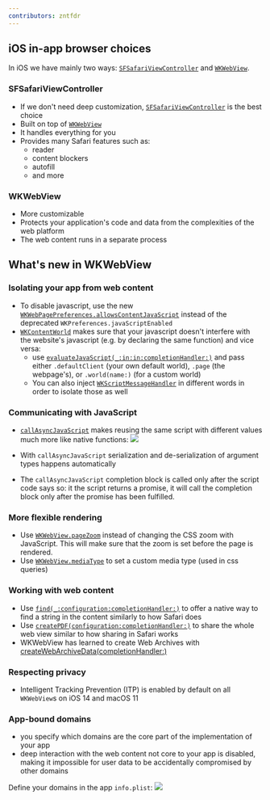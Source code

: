 ```yaml
---
contributors: zntfdr
---
```


## iOS in-app browser choices

In iOS we have mainly two ways: [`SFSafariViewController`][SFSafariViewController] and [`WKWebView`][WKWebView].

### SFSafariViewController

- If we don't need deep customization, [`SFSafariViewController`][SFSafariViewController] is the best choice
- Built on top of [`WKWebView`][WKWebView]
- It handles everything for you
- Provides many Safari features such as:
  - reader
  - content blockers
  - autofill
  - and more

### WKWebView

- More customizable
- Protects your application's code and data from the complexities of the web platform
- The web content runs in a separate process

## What's new in WKWebView

### Isolating your app from web content

- To disable javascript, use the new [`WKWebPagePreferences.allowsContentJavaScript`][allowsContentJavaScript] instead of the deprecated `WKPreferences.javaScriptEnabled`
- [`WKContentWorld`][WKContentWorld] makes sure that your javascript doesn't interfere with the website's javascript (e.g. by declaring the same function) and vice versa:
  -  use [`evaluateJavaScript(_:in:in:completionHandler:)`][evaluateJavaScript(_:in:in:completionHandler:)] and pass either `.defaultClient` (your own default world), `.page` (the webpage's), or `.world(name:)` (for a custom world)
  - You can also inject [`WKScriptMessageHandler`][WKScriptMessageHandler] in different words in order to isolate those as well

### Communicating with JavaScript

- [`callAsyncJavaScript`][callAsyncJavaScript] makes reusing the same script with different values much more like native functions:
![][callAsyncImage]

- With `callAsyncJavaScript` serialization and de-serialization of argument types happens automatically
- The `callAsyncJavaScript` completion block is called only after the script code says so: it the script returns a promise, it will call the completion block only after the promise has been fulfilled.

### More flexible rendering

- Use [`WKWebView.pageZoom`][WKWebView.pageZoom] instead of changing the CSS zoom with JavaScript. This will make sure that the zoom is set before the page is rendered.
- Use [`WKWebView.mediaType`][WKWebView.mediaType] to set a custom media type (used in css queries)

### Working with web content

- Use [`find(_:configuration:completionHandler:)`][findString] to offer a native way to find a string in the content similarly to how Safari does
- Use [`createPDF(configuration:completionHandler:)`][createPdf] to share the whole web view similar to how sharing in Safari works
- WKWebView has learned to create Web Archives with [createWebArchiveData(completionHandler:)][createWebArchiveData(completionHandler:)]

### Respecting privacy

- Intelligent Tracking Prevention (ITP) is enabled by default on all `WKWebView`s on iOS 14 and macOS 11


### App-bound domains

- you specify which domains are the core part of the implementation of your app
- deep interaction with the web content not core to your app is disabled, making it impossible for user data to be accidentally compromised by other domains 

Define your domains in the app `info.plist`:
![][plistImage]

[SFSafariViewController]: https://developer.apple.com/documentation/safariservices/sfsafariviewcontroller
[WKWebView]: https://developer.apple.com/documentation/webkit/wkwebview
[allowsContentJavaScript]: https://developer.apple.com/documentation/webkit/wkwebpagepreferences/3552422-allowscontentjavascript
[WKContentWorld]: https://developer.apple.com/documentation/webkit/wkcontentworld
[evaluateJavaScript(_:in:in:completionHandler:)]: https://developer.apple.com/documentation/webkit/wkwebview/3656442-evaluatejavascript
[WKScriptMessageHandler]: https://developer.apple.com/documentation/webkit/wkscriptmessagehandler
[callAsyncJavaScript]: https://developer.apple.com/documentation/webkit/wkwebview/3656441-callasyncjavascript
[WKWebView.pageZoom]: https://developer.apple.com/documentation/webkit/wkwebview/3516411-pagezoom
[WKWebView.mediaType]: https://developer.apple.com/documentation/webkit/wkwebview/3516410-mediatype
[findString]: https://developer.apple.com/documentation/webkit/wkwebview/3650493-find
[createPdf]: https://developer.apple.com/documentation/webkit/wkwebview/3650490-createpdf
[createWebArchiveData(completionHandler:)]: https://developer.apple.com/documentation/webkit/wkwebview/3650491-createwebarchivedata

[callAsyncImage]: ../../../images/notes/wwdc20/10188/callAsync.png
[plistImage]: ../../../images/notes/wwdc20/10188/plist.png